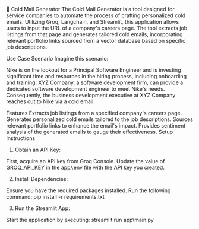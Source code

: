 📧 Cold Mail Generator
The Cold Mail Generator is a tool designed for service companies to automate the process of crafting personalized cold emails. Utilizing Groq, Langchain, and Streamlit, this application allows users to input the URL of a company's careers page. The tool extracts job listings from that page and generates tailored cold emails, incorporating relevant portfolio links sourced from a vector database based on specific job descriptions.

Use Case Scenario
Imagine this scenario:

Nike is on the lookout for a Principal Software Engineer and is investing significant time and resources in the hiring process, including onboarding and training.
XYZ Company, a software development firm, can provide a dedicated software development engineer to meet Nike's needs. Consequently, the business development executive at XYZ Company reaches out to Nike via a cold email.


Features
Extracts job listings from a specified company's careers page.
Generates personalized cold emails tailored to the job descriptions.
Sources relevant portfolio links to enhance the email's impact.
Provides sentiment analysis of the generated emails to gauge their effectiveness.
Setup Instructions
1. Obtain an API Key:

First, acquire an API key from Groq Console.
Update the value of GROQ_API_KEY in the app/.env file with the API key you created.

2. Install Dependencies:

Ensure you have the required packages installed. Run the following command: pip install -r requirements.txt

3. Run the Streamlit App:

Start the application by executing: streamlit run app\main.py
